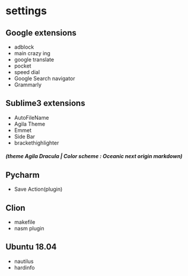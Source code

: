# settings

## Google extensions 

* adblock
* main crazy ing
* google translate
* pocket
* speed dial 
* Google Search navigator
* Grammarly


## Sublime3 extensions

 * AutoFileName
 * Agila Theme
 * Emmet
 * Side Bar
 * brackethighlighter
 ##### (theme Agila Dracula | Color scheme : Oceanic next origin markdown)
 
 ## Pycharm 
 * Save Action(plugin)
 
 ## Clion
 * makefile
 * nasm plugin
 
## Ubuntu 18.04
* nautilus
* hardinfo
